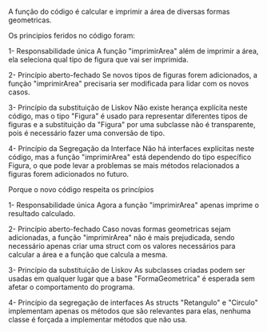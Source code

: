 A função do código é calcular e imprimir a área de diversas formas geometricas.

Os
 principios feridos no código foram:

1- Responsabilidade única
	A função "imprimirArea" além de imprimir a área, ela seleciona qual tipo de figura que vai ser imprimida.

2- Princípio aberto-fechado
	Se novos tipos de figuras forem adicionados, a função "imprimirArea" precisaria ser modificada para lidar com os novos casos.

3- Princípio da substituição de Liskov
	Não existe herança explícita neste código, mas o tipo "Figura" é usado para representar diferentes tipos de figuras e a substituição da "Figura" por uma subclasse não é transparente, pois é necessário fazer uma conversão de tipo.

4- Princípio da Segregação da Interface 
	Não há interfaces explícitas neste código, mas a função "imprimirArea" está dependendo do tipo específico Figura, o que pode levar a problemas se mais métodos relacionados a figuras forem adicionados no futuro.


Porque o novo código respeita os princípios

1- Responsabilidade única
    Agora a função "imprimirArea" apenas imprime o resultado calculado.

2- Princípio aberto-fechado
    Caso novas formas geometricas sejam adicionadas, a função "imprimirArea" não é mais prejudicada, sendo necessário apenas criar uma struct com os valores necessários para calcular a área e a função que calcula a mesma.

3- Princípio da substituição de Liskov
    As subclasses criadas podem ser usadas em qualquer lugar que a base "FormaGeometrica" é esperada sem afetar o comportamento do programa.

4- Princípio da segregação de interfaces
    As structs "Retangulo" e "Circulo" implementam apenas os métodos que são relevantes para elas, nenhuma classe é forçada a implementar métodos que não usa.